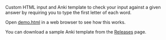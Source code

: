 Custom HTML input and Anki template to check your input against a given answer by requiring you to type the first letter of each word.

Open [demo.html](demo.html) in a web browser to see how this works.

You can download a sample Anki template from the [Releases](https://github.com/abdnh/type-first-letters-input/releases) page.
